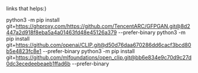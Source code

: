 links that helps:)


python3 -m pip install git+https://ghproxy.com/https://github.com/TencentARC/GFPGAN.git@8d2447a2d918f8eba5a4a01463fd48e45126a379 --prefer-binary
python3 -m pip install git+https://github.com/openai/CLIP.git@d50d76daa670286dd6cacf3bcd80b5e4823fc8e1 --prefer-binary
python3 -m pip install git+https://github.com/mlfoundations/open_clip.git@bb6e834e9c70d9c27d0dc3ecedeebeaeb1ffad6b --prefer-binary
